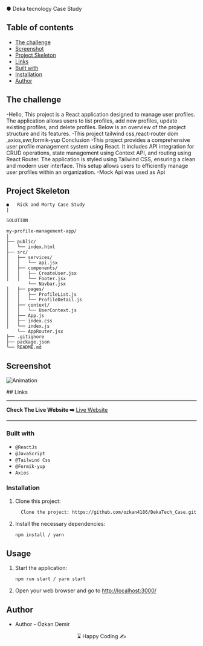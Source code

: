 ●	Deka tecnology Case Study

## Table of contents

  - [The challenge](#the-challenge)
  - [Screenshot](#screenshot)
  - [Project Skeleton ](#project-skeleton)
  - [Links](#links)
  - [Built with](#built-with)
  - [Installation](#Installation)  
  - [Author](#author)

## The challenge
-Hello, This project is a React application designed to manage user profiles. The application allows users to list profiles, add new profiles, update existing profiles, and delete profiles. Below is an overview of the project structure and its features. 
-This project tailwind css,react-router dom ,axios,swr,formik-yup 
Conclusion
-This project provides a comprehensive user profile management system using React. It includes API integration for CRUD operations, state management using Context API, and routing using React Router. The application is styled using Tailwind CSS, ensuring a clean and modern user interface. This setup allows users to efficiently manage user profiles within an organization.
-Mock Api was used as Api
## Project Skeleton
```
●	Rick and Morty Case Study
|
     
SOLUTION

my-profile-management-app/
│
├── public/
│   └── index.html
├── src/
│   ├── services/
│   │   └── api.jsx
│   ├── components/
│   │   ├── CreateUser.jsx
│   │   └── Footer.jsx
        └── Navbar.jsx  
│   ├── pages/
│   │   ├── ProfileList.js
│   │   └── ProfileDetail.js
│   ├── context/
│   │   └── UserContext.js
│   ├── App.js
│   ├── index.css
│   └── index.js
    └── AppRouter.jsx
├── .gitignore
├── package.json
└── README.md

```
## Screenshot
<p align="left">


![Animation](https://github.com/ozkan4186/DekaTech_Case/assets/109352349/48f11826-1b15-4f62-9bc3-f172cdc4ebf7)



</p>
## Links
<hr>
<b>Check The Live Website ➡️</b> <a href="https://main--wonderful-jalebi-11beb5.netlify.app/"> Live Website </a> 
<hr>

### Built with

- `@ReactJs`
- `@JavaScript`
- `@Tailwind Css`
-  `@Formik-yup`
-  `Axios` 




### Installation
1. Clone this project:

   ```bash
     Clone the project: https://github.com/ozkan4186/DekaTech_Case.git
   ```
2. Install the necessary dependencies:

   ```bash
   npm install / yarn
   ```
## Usage

1. Start the application:
   ```bash
   npm run start / yarn start
   ```
2. Open your web browser and go to [http://localhost:3000/](http://localhost:3000)

## Author

- Author - Özkan Demir

<center> &#8987; Happy Coding  &#9997; </center>



